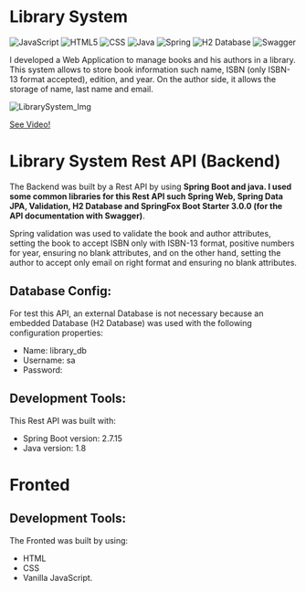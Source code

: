 # Library System
![JavaScript](https://img.shields.io/badge/JavaScript-F7DF1E?style=for-the-badge&logo=javascript&logoColor=black) ![HTML5](https://img.shields.io/badge/HTML5-E34F26?style=for-the-badge&logo=html5&logoColor=white) ![CSS](https://img.shields.io/badge/CSS-1572B6?style=for-the-badge&logo=css3&logoColor=white) ![Java](https://img.shields.io/badge/Java-ED8B00?style=for-the-badge&logo=openjdk&logoColor=white) ![Spring](https://img.shields.io/badge/Spring-6DB33F?style=for-the-badge&logo=Spring&logoColor=white)  ![H2 Database](https://img.shields.io/badge/H2%20Database-018bff?style=for-the-badge&logoColor=white) ![Swagger](https://img.shields.io/badge/Swagger-6DB33F?style=for-the-badge&logo=swagger&logoColor=white)

I developed a Web Application to manage books and his authors in a library. This system allows to store book information such name, ISBN (only ISBN-13 format accepted), edition, and year. On the author side, it allows the storage of name, last name and email.

![LibrarySystem_Img](https://github.com/MarcosTulioSDLV/Library-System/assets/41268178/573b4109-d0fa-4b00-b213-0a2fec090ea3)

[See Video!](https://www.youtube.com/watch?v=bYUE_2XaKh4&t=10s)

# Library System Rest API (Backend)
The Backend was built by a Rest API by using **Spring Boot and java.
I used some common libraries for this Rest API such Spring Web, Spring Data JPA, Validation, H2 Database and SpringFox Boot Starter 3.0.0 (for the API documentation with Swagger)**.

Spring validation was used to validate the book and author attributes, setting the book to accept ISBN only with ISBN-13 format, positive numbers for year, ensuring no blank attributes, and on the other hand, setting the author to accept only email on right format and ensuring no blank attributes.

## Database Config: 
For test this API, an external Database is not necessary because an embedded Database (H2 Database) was used with the following configuration properties:

- Name: library_db
- Username: sa
- Password:

## Development Tools:
This Rest API was built with:

- Spring Boot version: 2.7.15
- Java version: 1.8

# Fronted

## Development Tools:
The Fronted was built by using:
- HTML
- CSS
- Vanilla JavaScript.

